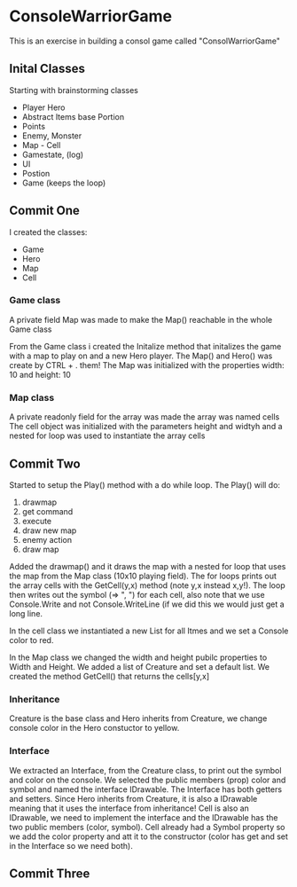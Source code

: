 # ConsoleWarriorGame

This is an exercise in building a consol game called "ConsolWarriorGame"

## Inital Classes

Starting with brainstorming classes

- Player Hero
- Abstract Items base Portion
- Points
- Enemy, Monster
- Map - Cell
- Gamestate, (log)
- UI
- Postion
- Game (keeps the loop)

## Commit One

I created the classes:
- Game
- Hero
- Map
- Cell

### Game class
A private field Map was made to make the Map() reachable in the whole Game class

From the Game class i created the Initalize method that initalizes the game with a map to play on and a new Hero player. The Map() and Hero() was create by CTRL + . them!
The Map was initialized with the properties width: 10 and height: 10

### Map class
A private readonly field for the array was made the array was named cells
The cell object was initialized with the parameters height and widtyh and a nested for loop was used to instantiate the array cells

## Commit Two
Started to setup the Play() method with a do while loop. The Play() will do:
1) drawmap
2) get command
3) execute
4) draw new map
5) enemy action
6) draw map

Added the drawmap() and it draws the map with a nested for loop that uses the map from the Map class (10x10 playing field). The for loops prints out the array cells with the GetCell(y,x) method (note y,x instead x,y!). The loop then writes out the symbol (=> ", ") for each cell, also note that we use Console.Write and not Console.WriteLine (if we did this we would just get a long line.

In the cell class we instantiated a new List for all Itmes and we set a Console color to red.

In the Map class we changed the width and height pubilc properties to Width and Height.
We added a list of Creature and set a default list.
We created the method GetCell() that returns the cells[y,x]

### Inheritance
Creature is the base class and Hero inherits from Creature, we change console color in the Hero constuctor to yellow.

### Interface
We extracted an Interface, from the Creature class, to print out the symbol and color on the console. We selected the public members (prop) color and symbol and named the interface IDrawable. The Interface has both getters and setters.
Since Hero inherits from Creature, it is also a IDrawable meaning that it uses the interface from inheritance!
Cell is also an IDrawable, we need to implement the interface and the IDrawable has the two public members (color, symbol). Cell already had a Symbol property so we add the color property and att it to the constructor (color has get and set in the Interface so we need both).

## Commit Three
